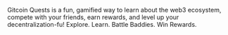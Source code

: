 Gitcoin Quests is a fun, gamified way to learn about the web3 ecosystem, compete with your friends, earn rewards, and level up your decentralization-fu! Explore. Learn. Battle Baddies. Win Rewards.